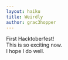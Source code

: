 ```yaml
---
layout: haiku
title: Weirdly
author: grac3hopper
---
```


First Hacktoberfest!<br>
This is so exciting now.<br>
I hope I do well.<br>